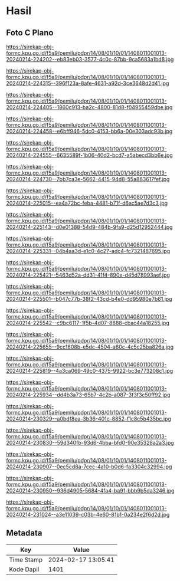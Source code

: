 # Hasil

## Foto C Plano

https://sirekap-obj-formc.kpu.go.id/f5a9/pemilu/pdpr/14/08/01/10/01/1408011001013-20240214-224202--eb83eb03-3577-4c0c-87bb-9ca5683a1bd8.jpg

https://sirekap-obj-formc.kpu.go.id/f5a9/pemilu/pdpr/14/08/01/10/01/1408011001013-20240214-224315--396f123a-8afe-4631-a92d-3ce3648d2d41.jpg

https://sirekap-obj-formc.kpu.go.id/f5a9/pemilu/pdpr/14/08/01/10/01/1408011001013-20240214-224405--1860c913-ba2c-4800-81d8-f04955459dbe.jpg

https://sirekap-obj-formc.kpu.go.id/f5a9/pemilu/pdpr/14/08/01/10/01/1408011001013-20240214-224458--e6bff946-5dc0-4153-bb6a-00e303adc93b.jpg

https://sirekap-obj-formc.kpu.go.id/f5a9/pemilu/pdpr/14/08/01/10/01/1408011001013-20240214-224555--6635589f-1b06-40d2-bcd7-a5abecd3bb6e.jpg

https://sirekap-obj-formc.kpu.go.id/f5a9/pemilu/pdpr/14/08/01/10/01/1408011001013-20240214-224730--7bb7ca3e-5662-4415-94d8-55a863617fef.jpg

https://sirekap-obj-formc.kpu.go.id/f5a9/pemilu/pdpr/14/08/01/10/01/1408011001013-20240214-225015--ea4a72bc-feba-4481-b71f-d6ac5ae7d3c3.jpg

https://sirekap-obj-formc.kpu.go.id/f5a9/pemilu/pdpr/14/08/01/10/01/1408011001013-20240214-225143--d0e01388-54d9-484b-9fa9-d25d12952444.jpg

https://sirekap-obj-formc.kpu.go.id/f5a9/pemilu/pdpr/14/08/01/10/01/1408011001013-20240214-225331--04b4aa3d-e1c0-4c27-adc4-fc7321487695.jpg

https://sirekap-obj-formc.kpu.go.id/f5a9/pemilu/pdpr/14/08/01/10/01/1408011001013-20240214-225421--5463d52a-dd31-41f4-890e-d45d78993aef.jpg

https://sirekap-obj-formc.kpu.go.id/f5a9/pemilu/pdpr/14/08/01/10/01/1408011001013-20240214-225501--b047c77b-38f2-43cd-b4e0-dd95980e7b61.jpg

https://sirekap-obj-formc.kpu.go.id/f5a9/pemilu/pdpr/14/08/01/10/01/1408011001013-20240214-225542--c9bc6117-1f5b-4d07-8888-cbac44a18255.jpg

https://sirekap-obj-formc.kpu.go.id/f5a9/pemilu/pdpr/14/08/01/10/01/1408011001013-20240214-225655--9cc1608b-e5dc-4504-a60c-4c5c25ba826a.jpg

https://sirekap-obj-formc.kpu.go.id/f5a9/pemilu/pdpr/14/08/01/10/01/1408011001013-20240214-225819--4a3ca069-49c0-4375-9922-bc3e773208c1.jpg

https://sirekap-obj-formc.kpu.go.id/f5a9/pemilu/pdpr/14/08/01/10/01/1408011001013-20240214-225934--dd4b3a73-65b7-4c2b-a087-3f3f3c50ff92.jpg

https://sirekap-obj-formc.kpu.go.id/f5a9/pemilu/pdpr/14/08/01/10/01/1408011001013-20240214-230329--a0bdf8ea-3b36-401c-8852-f1c8c5b435bc.jpg

https://sirekap-obj-formc.kpu.go.id/f5a9/pemilu/pdpr/14/08/01/10/01/1408011001013-20240214-230830--59d340fb-93d6-4bba-bfd0-90e35328a2a3.jpg

https://sirekap-obj-formc.kpu.go.id/f5a9/pemilu/pdpr/14/08/01/10/01/1408011001013-20240214-230907--0ec5cd8a-7cec-4a10-b0d6-fa3304c32994.jpg

https://sirekap-obj-formc.kpu.go.id/f5a9/pemilu/pdpr/14/08/01/10/01/1408011001013-20240214-230950--936d4905-5684-4fa4-ba91-bbb9b5da3246.jpg

https://sirekap-obj-formc.kpu.go.id/f5a9/pemilu/pdpr/14/08/01/10/01/1408011001013-20240214-231024--a3e11039-c03b-4e60-81b1-0a234e2f6d2d.jpg


## Metadata

| Key        | Value               |
| ---------- | ------------------- |
| Time Stamp | 2024-02-17 13:05:41 |
| Kode Dapil | 1401                |



